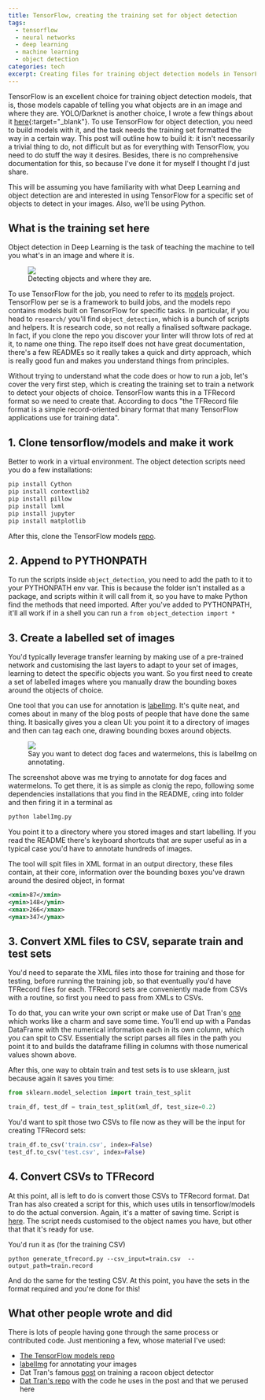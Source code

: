 ```yaml
---
title: TensorFlow, creating the training set for object detection
tags:
  - tensorflow
  - neural networks
  - deep learning
  - machine learning
  - object detection
categories: tech
excerpt: Creating files for training object detection models in TensorFlow
---
```


TensorFlow is an excellent choice for training object detection models, that is, those models capable of telling you what objects are in an image and where they are. YOLO/Darknet is another choice, I wrote a few things about it [here](https://martinapugliese.github.io/tech/recognise-objects-yolo/){:target="_blank"}. To use TensorFlow for object detection, you need to build models with it, and the task needs the training set formatted the way in a certain way. This post will outline how to build it: it isn't necessarily a trivial thing to do, not difficult but as for everything with TensorFlow, you need to do stuff the way it desires. Besides, there is no comprehensive documentation for this, so because I've done it for myself I thought I'd just share.

This will be assuming you have familiarity with what Deep Learning and object detection are and interested in using TensorFlow for a specific set of objects to detect in your images. Also, we'll be using Python.

## What is the training set here

Object detection in Deep Learning is the task of teaching the machine to tell you what's in an image and where it is.

<figure class="align-center" style="width: 400px">
  <img src="{{ site.url }}{{site.posts_images_path}}yolo-predictions.png">
  <figcaption>Detecting objects and where they are.</figcaption>
</figure>

To use TensorFlow for the job, you need to refer to its [models](https://github.com/tensorflow/models) project. TensorFlow per se is a framework to build jobs, and the models repo contains models built on TensorFlow for specific tasks. In particular, if you head to `research/` you'll find `object_detection`, which is a bunch of scripts and helpers. It is research code, so not really a finalised software package. In fact, if you clone the repo you discover your linter will throw lots of red at it, to name one thing. The repo itself does not have great documentation, there's a few READMEs so it really takes a quick and dirty approach, which is really good fun and makes you understand things from principles.

Without trying to understand what the code does or how to run a job, let's cover the very first step, which is creating the training set to train a network to detect your objects of choice. TensorFlow wants this in a TFRecord format so we need to create that. According to docs "the TFRecord file format is a simple record-oriented binary format that many TensorFlow applications use for training data".

## 1. Clone tensorflow/models and make it work

Better to work in a virtual environment. The object detection scripts need you do a few installations:

```sh
pip install Cython
pip install contextlib2
pip install pillow
pip install lxml
pip install jupyter
pip install matplotlib
```

After this, clone the TensorFlow models [repo](https://github.com/tensorflow/models).

## 2. Append to PYTHONPATH

To run the scripts inside `object_detection`, you need to add the path to it to your PYTHONPATH env var. This is because the folder isn't installed as a package, and scripts within it will call from it, so you have to make Python find the methods that need imported. After you've added to PYTHONPATH, it'll all work if in a shell you can run a `from object_detection import *`

## 3. Create a labelled set of images

You'd typically leverage transfer learning by making use of a pre-trained network and customising the last layers to adapt to your set of images, learning to detect the specific objects you want. So you first need to create a set of labelled images where you manually draw the bounding boxes around the objects of choice.

One tool that you can use for annotation is [labelImg](https://github.com/tzutalin/labelImg). It's quite neat, and comes about in many of the blog posts of people that have done the same thing. It basically gives you a clean UI: you point it to a directory of images and then can tag each one, drawing bounding boxes around objects.

<figure class="align-center" style="width: 500px">
  <img src="{{ site.url }}{{site.posts_images_path}}labelimg.jpg">
  <figcaption>Say you want to detect dog faces and watermelons, this is labelImg on annotating.</figcaption>
</figure>

The screenshot above was me trying to annotate for dog faces and watermelons. To get there, it is as simple as clonig the repo, following some dependencies installations that you find in the README, `cd`ing into folder and then firing it in a terminal as

```sh
python labelImg.py
```

You point it to a directory where you stored images and start labelling. If you read the README there's keyboard shortcuts that are super useful as in a typical case you'd have to annotate hundreds of images.

The tool will spit files in XML format in an output directory, these files contain, at their core, information over the bounding boxes you've drawn around the desired object, in format

```xml
<xmin>87</xmin>
<ymin>148</ymin>
<xmax>266</xmax>
<ymax>347</ymax>
```

## 3. Convert XML files to CSV, separate train and test sets

You'd need to separate the XML files into those for training and those for testing, before running the training job, so that eventually you'd have TFRecord files for each. TFRecord sets are conveniently made from CSVs with a routine, so first you need to pass from XMLs to CSVs.

To do that, you can write your own script or make use of Dat Tran's [one](https://github.com/datitran/raccoon_dataset/blob/master/xml_to_csv.py) which works like a charm and save some time. You'll end up with a Pandas DataFrame with the numerical information each in its own column, which you can spit to CSV. Essentially the script parses all files in the path you point it to and builds the dataframe filling in columns with those numerical values shown above.

After this, one way to obtain train and test sets is to use sklearn, just because again it saves you time:

```py
from sklearn.model_selection import train_test_split

train_df, test_df = train_test_split(xml_df, test_size=0.2)
```

You'd want to spit those two CSVs to file now as they will be the input for creating TFRecord sets:

```py
train_df.to_csv('train.csv', index=False)
test_df.to_csv('test.csv', index=False)
```

## 4. Convert CSVs to TFRecord

At this point, all is left to do is convert those CSVs to TFRecord format. Dat Tran has also created a script for this, which uses utils in tensorflow/models to do the actual conversion. Again, it's a matter of saving time. Script is [here](https://github.com/datitran/raccoon_dataset/blob/master/generate_tfrecord.py). The script needs customised to the object names you have, but other that that it's ready for use.

You'd run it as (for the training CSV)

```
python generate_tfrecord.py --csv_input=train.csv  --output_path=train.record
```

And do the same for the testing CSV. At this point, you have the sets in the format required and you're done for this!

## What other people wrote and did

There is lots of people having gone through the same process or contributed code. Just mentioning a few, whose material I've used:

* [The TensorFlow models repo](https://github.com/tensorflow/models)
* [labelImg](https://github.com/tzutalin/labelImg) for annotating your images
* Dat Tran's famous [post](https://towardsdatascience.com/how-to-train-your-own-object-detector-with-tensorflows-object-detector-api-bec72ecfe1d9) on training a racoon object detector
* [Dat Tran's repo](https://github.com/datitran/raccoon_dataset) with the code he uses in the post and that we perused here
